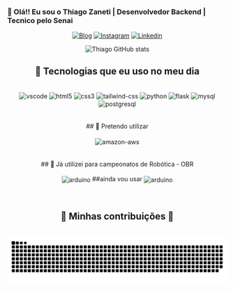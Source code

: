 ### 👋 Olá!! Eu sou o Thiago Zaneti | Desenvolvedor Backend | Tecnico pelo Senai
<div align="center">
 

[![Blog](	https://img.shields.io/badge/website-000000?style=for-the-badge&logo=About.me&logoColor=white)](https://personalportifoliothiago.netlify.app/)
[![Instagram](https://img.shields.io/badge/Instagram-E4405F?style=for-the-badge&logo=instagram&logoColor=white)](https://www.instagram.com/thiago_zantos/)
[![Linkedin](https://img.shields.io/badge/LinkedIn-0077B5?style=for-the-badge&logo=linkedin&logoColor=white)]()

![Thiago GitHub stats](https://github-readme-stats.vercel.app/api?username=thiagozaneti&show_icons=true&theme=cobalt)

## 📎 Tecnologias que eu uso no meu dia
<div style="display: inline_block"><br>
  <img align="center" alt="vscode" src="https://img.shields.io/badge/VSCode-0078D4?style=for-the-badge&logo=visual%20studio%20code&logoColor=white">
  <img align="center" alt="html5" src="https://img.shields.io/badge/HTML-239120?style=for-the-badge&logo=html5&logoColor=white">
  <img align="center" alt="css3" src="https://img.shields.io/badge/CSS-239120?style=for-the-badge&logo=css3&logoColor=white">
  <img align="center" alt="tailwind-css" src="https://img.shields.io/badge/Tailwind_CSS-38B2AC?style=for-the-badge&logo=tailwind-css&logoColor=white">
  <img align="center" alt="python" src="https://img.shields.io/badge/Python-14354C?style=for-the-badge&logo=python&logoColor=white">
  <img align="center" alt="flask" src="https://img.shields.io/badge/Flask-000000?style=for-the-badge&logo=flask&logoColor=white">
  <img align="center" alt="mysql" src="https://img.shields.io/badge/MySQL-00000F?style=for-the-badge&logo=mysql&logoColor=white">
  <img align="center" alt="postgresql" src="https://img.shields.io/badge/PostgreSQL-316192?style=for-the-badge&logo=postgresql&logoColor=white">
</div>
<br><br>
## 🧐 Pretendo utilizar
<div style="display: inline_block"><br>
  <img align="center" alt="amazon-aws" src="https://img.shields.io/badge/Amazon_AWS-FF9900?style=for-the-badge&logo=amazonaws&logoColor=white">
</div>
<br><br>
## 🤖 Já utilizei para campeonatos de Robótica - OBR
<div style="display: inline_block"><br>
  <img align="center" alt="arduino" src="https://img.shields.io/badge/Arduino-00979D?style=for-the-badge&logo=Arduino&logoColor=white">
  ##ainda vou usar
  <img align="center" alt="arduino" src="https://img.shields.io/badge/Raspberry%20Pi-A22846?style=for-the-badge&logo=Raspberry%20Pi&logoColor=white">
</div>
<br><br>
<div align="center">
  <h2>🐍 Minhas contribuições 🐍</h2>
  <br>
  <img alt="snake eating my contributions" src="https://raw.githubusercontent.com/salesp07/salesp07/output/github-contribution-grid-snake.svg" />
  
  <br/><br/><br/>
</div>
